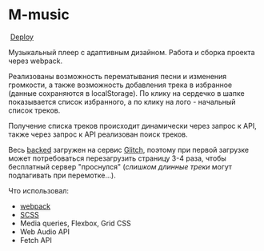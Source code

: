 # M-music
​
[Deploy](https://webvm-music-player.netlify.app/)
​

Музыкальный плеер с адаптивным дизайном. Работа и сборка проекта через webpack.
​

Реализованы возможность перематывания песни и изменения громкости, а также возможность добавления трека в избранное (данные сохраняются в localStorage). По клику на сердечко в шапке показывается список избранного, а по клику на лого - начальный список треков.
​

Получение списка треков происходит динамически через запрос к API, также через запрос к API реализован поиск треков. 
​

Весь [backed](https://webvm-api-m-music.glitch.me/) загружен на сервис [Glitch](https://glitch.me/), поэтому при первой загрузке может потребоваться перезагрузить страницу 3-4 раза, чтобы бесплатный сервер "проснулся" (_слишком длинные треки_ могут подлагивать при перемотке...).
​

Что использовал:
​
- [webpack](https://webpack.js.org/)
- [SCSS](https://sass-lang.com/guide)
- Media queries, Flexbox, Grid CSS
- Web Audio API 
- Fetch API
​
